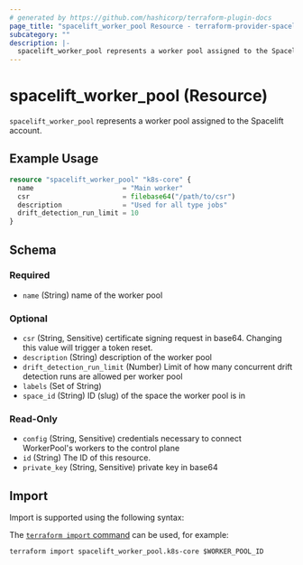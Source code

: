 ```yaml
---
# generated by https://github.com/hashicorp/terraform-plugin-docs
page_title: "spacelift_worker_pool Resource - terraform-provider-spacelift"
subcategory: ""
description: |-
  spacelift_worker_pool represents a worker pool assigned to the Spacelift account.
---
```


# spacelift_worker_pool (Resource)

`spacelift_worker_pool` represents a worker pool assigned to the Spacelift account.

## Example Usage

```terraform
resource "spacelift_worker_pool" "k8s-core" {
  name                      = "Main worker"
  csr                       = filebase64("/path/to/csr")
  description               = "Used for all type jobs"
  drift_detection_run_limit = 10
}
```

<!-- schema generated by tfplugindocs -->
## Schema

### Required

- `name` (String) name of the worker pool

### Optional

- `csr` (String, Sensitive) certificate signing request in base64. Changing this value will trigger a token reset.
- `description` (String) description of the worker pool
- `drift_detection_run_limit` (Number) Limit of how many concurrent drift detection runs are allowed per worker pool
- `labels` (Set of String)
- `space_id` (String) ID (slug) of the space the worker pool is in

### Read-Only

- `config` (String, Sensitive) credentials necessary to connect WorkerPool's workers to the control plane
- `id` (String) The ID of this resource.
- `private_key` (String, Sensitive) private key in base64

## Import

Import is supported using the following syntax:

The [`terraform import` command](https://developer.hashicorp.com/terraform/cli/commands/import) can be used, for example:

```shell
terraform import spacelift_worker_pool.k8s-core $WORKER_POOL_ID
```
